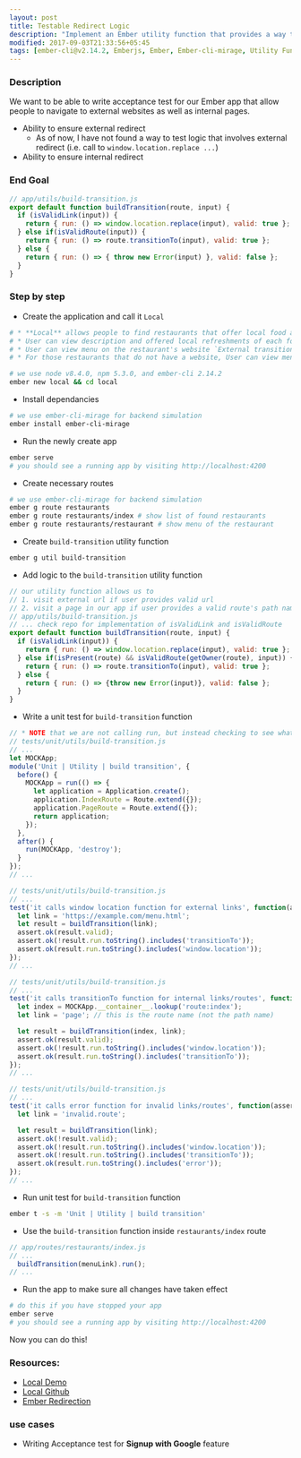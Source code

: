 ```yaml
---
layout: post
title: Testable Redirect Logic
description: "Implement an Ember utility function that provides a way to make internal or external transition"
modified: 2017-09-03T21:33:56+05:45
tags: [ember-cli@v2.14.2, Emberjs, Ember, Ember-cli-mirage, Utility Function, utils, Testing, Redirect, External Urls, Absolute Urls ]
---
```


### Description
We want to be able to write acceptance test for our Ember app that allow people to navigate to external websites as well as internal pages.
* Ability to ensure external redirect
  * As of now, I have not found a way to test logic that involves external redirect (i.e. call to `window.location.replace ...`)
* Ability to ensure internal redirect

### End Goal

```javascript
// app/utils/build-transition.js
export default function buildTransition(route, input) {
  if (isValidLink(input)) {
    return { run: () => window.location.replace(input), valid: true };
  } else if(isValidRoute(input)) {
    return { run: () => route.transitionTo(input), valid: true };
  } else {
    return { run: () => { throw new Error(input) }, valid: false };
  }
}
```

### Step by step

* Create the application and call it `Local`

```sh
# * **Local** allows people to find restaurants that offer local food and drinks(ex: yak or rice wine in Nepal)
# * User can view description and offered local refreshments of each found restaurant.
# * User can view menu on the restaurant's website `External transition`
# * For those restaurants that do not have a website, User can view menu on restaurant's page `Internal transition`

# we use node v8.4.0, npm 5.3.0, and ember-cli 2.14.2
ember new local && cd local
```

* Install dependancies

```sh
# we use ember-cli-mirage for backend simulation
ember install ember-cli-mirage
```

* Run the newly create app

```sh
ember serve
# you should see a running app by visiting http://localhost:4200
```

* Create necessary routes

```sh
# we use ember-cli-mirage for backend simulation
ember g route restaurants
ember g route restaurants/index # show list of found restaurants
ember g route restaurants/restaurant # show menu of the restaurant
```

* Create `build-transition` utility function

```sh
ember g util build-transition
```

* Add logic to the `build-transition` utility function

```javascript
// our utility function allows us to
// 1. visit external url if user provides valid url
// 2. visit a page in our app if user provides a valid route's path name
// app/utils/build-transition.js
// ... check repo for implementation of isValidLink and isValidRoute
export default function buildTransition(route, input) {
  if (isValidLink(input)) {
    return { run: () => window.location.replace(input), valid: true };
  } else if(isPresent(route) && isValidRoute(getOwner(route), input)) {
    return { run: () => route.transitionTo(input), valid: true };
  } else {
    return { run: () => {throw new Error(input)}, valid: false };
  }
}
```

* Write a unit test for `build-transition` function

```javascript
// * NOTE that we are not calling run, but instead checking to see what would get executed if we call it.
// tests/unit/utils/build-transition.js
// ...
let MOCKApp;
module('Unit | Utility | build transition', {
  before() {
    MOCKApp = run(() => {
      let application = Application.create();
      application.IndexRoute = Route.extend({});
      application.PageRoute = Route.extend({});
      return application;
    });
  },
  after() {
    run(MOCKApp, 'destroy');
  }
});
// ...
```

```javascript
// tests/unit/utils/build-transition.js
// ...
test('it calls window location function for external links', function(assert) {
  let link = 'https://example.com/menu.html';
  let result = buildTransition(link);
  assert.ok(result.valid);
  assert.ok(!result.run.toString().includes('transitionTo'));
  assert.ok(result.run.toString().includes('window.location'));
});
// ...
```

```javascript
// tests/unit/utils/build-transition.js
// ...
test('it calls transitionTo function for internal links/routes', function(assert) {
  let index = MOCKApp.__container__.lookup('route:index');
  let link = 'page'; // this is the route name (not the path name)

  let result = buildTransition(index, link);
  assert.ok(result.valid);
  assert.ok(!result.run.toString().includes('window.location'));
  assert.ok(result.run.toString().includes('transitionTo'));
});
// ...
```

```javascript
// tests/unit/utils/build-transition.js
// ...
test('it calls error function for invalid links/routes', function(assert) {
  let link = 'invalid.route';

  let result = buildTransition(link);
  assert.ok(!result.valid);
  assert.ok(!result.run.toString().includes('window.location'));
  assert.ok(!result.run.toString().includes('transitionTo'));
  assert.ok(result.run.toString().includes('error'));
});
// ...
```

* Run unit test for `build-transition` function

```sh
ember t -s -m 'Unit | Utility | build transition'
```

* Use the `build-transition` function inside `restaurants/index` route

```javascript
// app/routes/restaurants/index.js
// ...
  buildTransition(menuLink).run();
// ...
```

* Run the app to make sure all changes have taken effect

```sh
# do this if you have stopped your app
ember serve
# you should see a running app by visiting http://localhost:4200
```

Now you can do this!

### Resources:
* [Local Demo](https://marcellin.me/apps/local/)
* [Local Github](https://github.com/marcellin-me/local)
* [Ember Redirection](https://guides.emberjs.com/v2.14.0/routing/redirection/)

### use cases

* Writing Acceptance test for **Signup with Google** feature

<!-- {% gist mmistakes/6589546 %} -->
